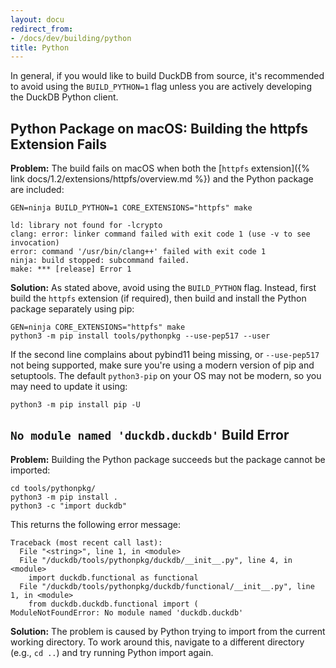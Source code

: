 ```yaml
---
layout: docu
redirect_from:
- /docs/dev/building/python
title: Python
---
```


In general, if you would like to build DuckDB from source, it's recommended to avoid using the `BUILD_PYTHON=1` flag unless you are actively developing the DuckDB Python client.

## Python Package on macOS: Building the httpfs Extension Fails

**Problem:**
The build fails on macOS when both the [`httpfs` extension]({% link docs/1.2/extensions/httpfs/overview.md %}) and the Python package are included:

```batch
GEN=ninja BUILD_PYTHON=1 CORE_EXTENSIONS="httpfs" make
```

```console
ld: library not found for -lcrypto
clang: error: linker command failed with exit code 1 (use -v to see invocation)
error: command '/usr/bin/clang++' failed with exit code 1
ninja: build stopped: subcommand failed.
make: *** [release] Error 1
```

**Solution:**
As stated above, avoid using the `BUILD_PYTHON` flag.
Instead, first build the `httpfs` extension (if required), then build and install the Python package separately using pip:

```batch
GEN=ninja CORE_EXTENSIONS="httpfs" make
python3 -m pip install tools/pythonpkg --use-pep517 --user
```

If the second line complains about pybind11 being missing, or `--use-pep517` not being supported, make sure you're using a modern version of pip and setuptools.
The default `python3-pip` on your OS may not be modern, so you may need to update it using:

```batch
python3 -m pip install pip -U
```

## `No module named 'duckdb.duckdb'` Build Error

**Problem:**
Building the Python package succeeds but the package cannot be imported:

```batch
cd tools/pythonpkg/
python3 -m pip install .
python3 -c "import duckdb"
```

This returns the following error message:

```console
Traceback (most recent call last):
  File "<string>", line 1, in <module>
  File "/duckdb/tools/pythonpkg/duckdb/__init__.py", line 4, in <module>
    import duckdb.functional as functional
  File "/duckdb/tools/pythonpkg/duckdb/functional/__init__.py", line 1, in <module>
    from duckdb.duckdb.functional import (
ModuleNotFoundError: No module named 'duckdb.duckdb'
```

**Solution:**
The problem is caused by Python trying to import from the current working directory.
To work around this, navigate to a different directory (e.g., `cd ..`) and try running Python import again.
